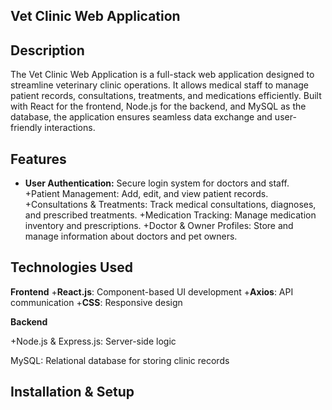 ## Vet Clinic Web Application

## Description

The Vet Clinic Web Application is a full-stack web application designed to streamline veterinary clinic operations. It allows medical staff to manage patient records, consultations, treatments, and medications efficiently. Built with React for the frontend, Node.js for the backend, and MySQL as the database, the application ensures seamless data exchange and user-friendly interactions.

## Features

+ **User Authentication:** Secure login system for doctors and staff.
+Patient Management: Add, edit, and view patient records.
+Consultations & Treatments: Track medical consultations, diagnoses, and prescribed treatments.
+Medication Tracking: Manage medication inventory and prescriptions.
+Doctor & Owner Profiles: Store and manage information about doctors and pet owners.

## Technologies Used

**Frontend**
+**React.js**: Component-based UI development
+**Axios**: API communication
+**CSS**: Responsive design

**Backend**

+Node.js & Express.js: Server-side logic

MySQL: Relational database for storing clinic records

## Installation & Setup


